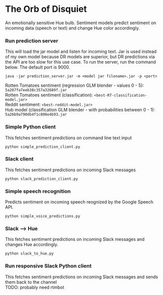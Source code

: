 # The Orb of Disquiet
An emotionally sensitive Hue bulb. Sentiment models predict sentiment on incoming data (speech or text) and change Hue color accordingly.  

### Run prediction server
This will load the jar model and listen for incoming text. Jar is used instead of my own model because DR models are superior, but DR predictions via the API are too slow for this use case. To run the server, run the command below. The default port is 9000.  

```
java -jar prediction_server.jar -m <model jar filename>.jar -p <port>
```  

Rotten Tomatoes sentiment (regression GLM blender - values 0 - 5): `5a207fa7eeb38c357a32689f.jar`  
Rotten Tomatoes sentiment (classification): `<best-RT-classification-model.jar>`  
Reddit sentiment: `<best-reddit-model.jar>`  
Hub model (classification GLM blender - with probabilities between 0 - 1): `5a26b9a790db4f1c808e4b93.jar`

### Simple Python client
This fetches sentiment predictions on command line text input  
```
python simple_prediction_client.py
```  

### Slack client
This fetches sentiment predictions on incoming Slack messages  
```
python slack_prediction_client.py
```  

### Simple speech recognition  
Predicts sentiment on incoming speech reognized by the Google Speech API.  
```
python simple_voice_predictions.py
```  

### Slack --> Hue
This fetches sentiment predictions on incoming Slack messages and changes Hue accordingly.  
```
python slack_to_hue.py
```  

### Run responsive Slack Python client
This fetches sentiment predictions on incoming Slack messages and sends them back to the channel  
TODO: probably need rtmbot 
